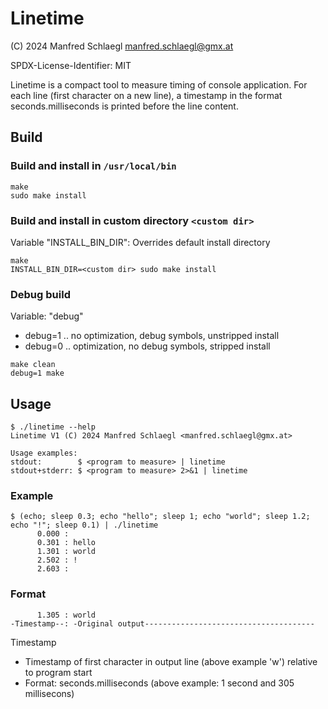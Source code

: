 # Linetime

(C) 2024 Manfred Schlaegl <manfred.schlaegl@gmx.at>

SPDX-License-Identifier: MIT

Linetime is a compact tool to measure timing of console application.
For each line (first character on a new line), a timestamp in the format
seconds.milliseconds is printed before the line content.

## Build

### Build and install in ```/usr/local/bin```
```
make
sudo make install
```

### Build and install in custom directory ```<custom dir>```
Variable "INSTALL_BIN_DIR": Overrides default install directory
```
make
INSTALL_BIN_DIR=<custom dir> sudo make install
```

### Debug build
Variable: "debug"
 * debug=1 .. no optimization, debug symbols, unstripped install
 * debug=0 .. optimization, no debug symbols, stripped install

```
make clean
debug=1 make
```

## Usage
```
$ ./linetime --help
Linetime V1 (C) 2024 Manfred Schlaegl <manfred.schlaegl@gmx.at>

Usage examples:
stdout:        $ <program to measure> | linetime
stdout+stderr: $ <program to measure> 2>&1 | linetime
```

### Example
```
$ (echo; sleep 0.3; echo "hello"; sleep 1; echo "world"; sleep 1.2; echo "!"; sleep 0.1) | ./linetime
      0.000 : 
      0.301 : hello
      1.301 : world
      2.502 : !
      2.603 : 
```

### Format
```
      1.305 : world
-Timestamp--: -Original output--------------------------------------
```
Timestamp
 * Timestamp of first character in output line (above example 'w') relative to program start
 * Format: seconds.milliseconds (above example: 1 second and 305 millisecons)


